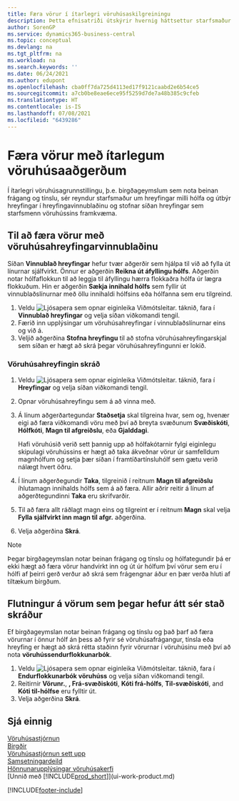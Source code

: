 ```yaml
---
title: Færa vörur í ítarlegri vöruhúsaskilgreiningu
description: Þetta efnisatriði útskýrir hvernig háttsettur starfsmaður getur raðað hreyfanlegum vörum í ítarlegum vöruhúsaskilgreiningum - á við um staðsetningar með beinan frágang og tínslu.
author: SorenGP
ms.service: dynamics365-business-central
ms.topic: conceptual
ms.devlang: na
ms.tgt_pltfrm: na
ms.workload: na
ms.search.keywords: ''
ms.date: 06/24/2021
ms.author: edupont
ms.openlocfilehash: cba0ff7da725d4113ed17f9121caabd2e6b54ce5
ms.sourcegitcommit: a7cb0be8eae6ece95f5259d7de7a48b385c9cfeb
ms.translationtype: HT
ms.contentlocale: is-IS
ms.lasthandoff: 07/08/2021
ms.locfileid: "6439286"
---
```

# <a name="move-items-in-advanced-warehouse-configurations"></a>Færa vörur með ítarlegum vöruhúsaaðgerðum
Í ítarlegri vöruhúsagrunnstillingu, þ.e. birgðageymslum sem nota beinan frágang og tínslu, sér reyndur starfsmaður um hreyfingar milli hólfa og útbýr hreyfingar í hreyfingavinnublaðinu og stofnar síðan hreyfingar sem starfsmenn vöruhússins framkvæma.  

## <a name="to-move-items-with-the-warehouse-movement-worksheet"></a>Til að færa vörur með vöruhúsahreyfingarvinnublaðinu
Síðan **Vinnublað hreyfingar** hefur tvær aðgerðir sem hjálpa til við að fylla út línurnar sjálfvirkt. Önnur er aðgerðin **Reikna út áfyllingu hólfs**. Aðgerðin notar hólfaflokkun til að leggja til áfyllingu hærra flokkaðra hólfa úr lægra flokkuðum. Hin er aðgerðin **Sækja innihald hólfs** sem fyllir út vinnublaðslínurnar með öllu innihaldi hólfsins eða hólfanna sem eru tilgreind.

1.  Veldu ![Ljósapera sem opnar eiginleika Viðmótsleitar.](media/ui-search/search_small.png "Segðu mér hvað þú vilt gera") táknið, fara í **Vinnublað hreyfingar** og velja síðan viðkomandi tengil.  
2.  Færið inn upplýsingar um vöruhúsahreyfingar í vinnublaðslínurnar eins og við á.  
3. Veljið aðgerðina **Stofna hreyfingu** til að stofna vöruhúsahreyfingarskjal sem síðan er hægt að skrá þegar vöruhúsahreyfingunni er lokið.  

### <a name="to-register-the-warehouse-movement"></a>Vöruhúsahreyfingin skráð  
1.  Veldu ![Ljósapera sem opnar eiginleika Viðmótsleitar.](media/ui-search/search_small.png "Segðu mér hvað þú vilt gera") táknið, fara í **Hreyfingar** og velja síðan viðkomandi tengil.  
2.  Opnar vöruhúsahreyfingu sem á að vinna með.  
3.  Á línum aðgerðartegundar **Staðsetja** skal tilgreina hvar, sem og, hvenær eigi að færa viðkomandi vöru með því að breyta svæðunum **Svæðiskóti**, **Hólfkóti**, **Magn til afgreiðslu**, eða **Gjalddagi**.  

    Hafi vöruhúsið verið sett þannig upp að hólfakótarnir fylgi eiginlegu skipulagi vöruhússins er hægt að taka ákveðnar vörur úr samfelldum magnhólfum og setja þær síðan í framtíðartínsluhólf sem gætu verið nálægt hvert öðru.  
4.  Í línum aðgerðegundir **Taka**, tilgreinið í reitnum **Magn til afgreiðslu** íhlutamagn innihalds hólfs sem á að færa. Allir aðrir reitir á línum af aðgerðtegundinni **Taka** eru skrifvarðir.  
5.  Til að færa allt ráðlagt magn eins og tilgreint er í reitnum **Magn** skal velja **Fylla sjálfvirkt inn magn til afgr.** aðgerðina.  
6. Velja aðgerðina **Skrá**.  

> [!NOTE]  
>  Þegar birgðageymslan notar beinan frágang og tínslu og hólfategundir þá er ekki hægt að færa vörur handvirkt inn og út úr hólfum því vörur sem eru í hólfi af þeirri gerð verður að skrá sem frágengnar áður en þær verða hluti af tiltækum birgðum.

## <a name="to-register-the-movement-of-an-item-that-has-already-occurred"></a>Flutningur á vörum sem þegar hefur átt sér stað skráður  
Ef birgðageymslan notar beinan frágang og tínslu og það þarf að færa vörurnar í önnur hólf án þess að fyrir sé vöruhúsafrágangur, tínsla eða hreyfing er hægt að skrá rétta staðinn fyrir vörurnar í vöruhúsinu með því að nota **vöruhússendurflokkunarbók**.

1.  Veldu ![Ljósapera sem opnar eiginleika Viðmótsleitar.](media/ui-search/search_small.png "Segðu mér hvað þú vilt gera") táknið, fara í **Endurflokkunarbók vöruhúss** og velja síðan viðkomandi tengil.  
2.  Reitirnir **Vörunr.**, **, Frá-svæðiskóti**, **Kóti frá-hólfs**, **Til-svæðiskóti**, and **Kóti til-hólfse** eru fylltir út.  
3.  Velja aðgerðina **Skrá**.  

## <a name="see-also"></a>Sjá einnig  
[Vöruhúsastjórnun](warehouse-manage-warehouse.md)  
[Birgðir](inventory-manage-inventory.md)  
[Vöruhúsastjórnun sett upp](warehouse-setup-warehouse.md)     
[Samsetningardeild](assembly-assemble-items.md)    
[Hönnunarupplýsingar vöruhúsakerfi](design-details-warehouse-management.md)  
[Unnið með [!INCLUDE[prod_short](includes/prod_short.md)]](ui-work-product.md)


[!INCLUDE[footer-include](includes/footer-banner.md)]
